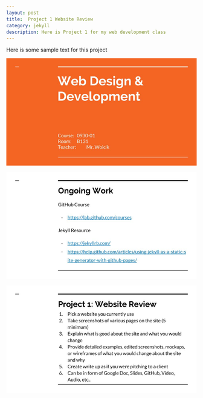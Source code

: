 ```yaml
---
layout: post
title:  Project 1 Website Review
category: jekyll 
description: Here is Project 1 for my web development class
---
```


Here is some sample text for this project

![My first Slide](https://raw.githubusercontent.com/Maynard-Schools/jekyll-setup-swoicik/master/assets/img/webdev1.jpg)

![My second slide](https://raw.githubusercontent.com/Maynard-Schools/jekyll-setup-swoicik/master/assets/img/webdev2.jpg)

![My third slide](https://raw.githubusercontent.com/Maynard-Schools/jekyll-setup-swoicik/master/assets/img/webdev3.jpg)

